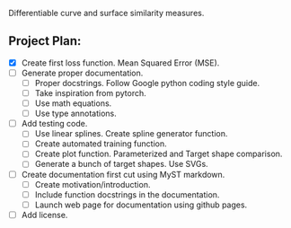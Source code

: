 Differentiable curve and surface similarity measures.

## Project Plan:
- [x] Create first loss function. Mean Squared Error (MSE).
- [ ] Generate proper documentation.
    - [ ] Proper docstrings. Follow Google python coding style guide.
    - [ ] Take inspiration from pytorch.
    - [ ] Use math equations.
    - [ ] Use type annotations.
- [ ] Add testing code.
    - [ ] Use linear splines. Create spline generator function.
    - [ ] Create automated training function.
    - [ ] Create plot function. Parameterized and Target shape comparison.
    - [ ] Generate a bunch of target shapes. Use SVGs.
- [ ] Create documentation first cut using MyST markdown.
    - [ ] Create motivation/introduction.
    - [ ] Include function docstrings in the documentation.
    - [ ] Launch web page for documentation using github pages.
- [ ] Add license.